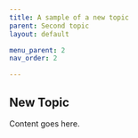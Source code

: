 ```yaml
---
title: A sample of a new topic
parent: Second topic
layout: default

menu_parent: 2
nav_order: 2

---
```


## New Topic

Content goes here.
